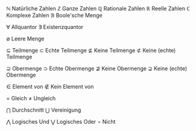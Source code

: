 ℕ Natürliche Zahlen
ℤ Ganze Zahlen
ℚ Rationale Zahlen
ℝ Reelle Zahlen
ℂ Komplexe Zahlen
𝔹 Boole'sche Menge

∀ Allquantor
∃ Existenzquantor

∅ Leere Menge

⊆ Teilmenge
⊂ Echte Teilmenge
⊈ Keine Teilmenge
⊄ Keine (echte) Teilmenge

⊇ Obermenge
⊃ Echte Obermenge
⊉ Keine Obermenge
⊋ Keine (echte) Obermenge

∈ Element von
∉ Kein Element von

= Gleich
≠ Ungleich

⋂ Durchschnitt
⋃ Vereinigung

⋀ Logisches Und
⋁ Logisches Oder
¬ Nicht

